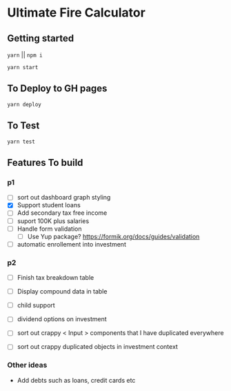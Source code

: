 
# Ultimate Fire Calculator

## Getting started

`yarn`  ||  `npm i`

`yarn start`


## To Deploy to GH pages 

`yarn deploy`

## To Test

`yarn test`


## Features To build

### p1

 - [ ] sort out dashboard graph styling
 - [x] Support student loans
 - [ ] Add secondary tax free income
 - [ ] suport 100K plus salaries
 - [ ] Handle form validation
	 - [ ] Use Yup package? https://formik.org/docs/guides/validation
 - [ ] automatic enrollement into investment

### p2

 - [ ] Finish tax breakdown table
 - [ ] Display compound data in table
 - [ ] child support
 - [ ] dividend options on investment
 - [ ] sort out crappy < Input > components that I have duplicated
       everywhere
 - [ ] sort out crappy duplicated objects in investment context


### Other ideas
- Add debts such as loans, credit cards etc
